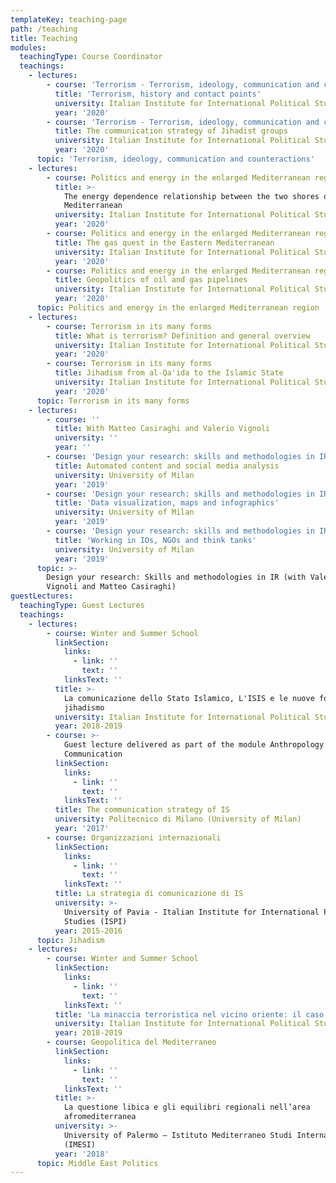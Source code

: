 ```yaml
---
templateKey: teaching-page
path: /teaching
title: Teaching
modules:
  teachingType: Course Coordinator
  teachings:
    - lectures:
        - course: 'Terrorism - Terrorism, ideology, communication and counteractions'
          title: 'Terrorism, history and contact points'
          university: Italian Institute for International Political Studies (ISPI)
          year: '2020'
        - course: 'Terrorism - Terrorism, ideology, communication and counteractions'
          title: The communication strategy of Jihadist groups
          university: Italian Institute for International Political Studies (ISPI)
          year: '2020'
      topic: 'Terrorism, ideology, communication and counteractions'
    - lectures:
        - course: Politics and energy in the enlarged Mediterranean region
          title: >-
            The energy dependence relationship between the two shores of the
            Mediterranean
          university: Italian Institute for International Political Studies (ISPI)
          year: '2020'
        - course: Politics and energy in the enlarged Mediterranean region
          title: The gas quest in the Eastern Mediterranean
          university: Italian Institute for International Political Studies (ISPI)
          year: '2020'
        - course: Politics and energy in the enlarged Mediterranean region
          title: Geopolitics of oil and gas pipelines
          university: Italian Institute for International Political Studies (ISPI)
          year: '2020'
      topic: Politics and energy in the enlarged Mediterranean region
    - lectures:
        - course: Terrorism in its many forms
          title: What is terrorism? Definition and general overview
          university: Italian Institute for International Political Studies (ISPI)
          year: '2020'
        - course: Terrorism in its many forms
          title: Jihadism from al-Qa'ida to the Islamic State
          university: Italian Institute for International Political Studies (ISPI)
          year: '2020'
      topic: Terrorism in its many forms
    - lectures:
        - course: ''
          title: With Matteo Casiraghi and Valerio Vignoli
          university: ''
          year: ''
        - course: 'Design your research: skills and methodologies in IR'
          title: Automated content and social media analysis
          university: University of Milan
          year: '2019'
        - course: 'Design your research: skills and methodologies in IR'
          title: 'Data visualization, maps and infographics'
          university: University of Milan
          year: '2019'
        - course: 'Design your research: skills and methodologies in IR'
          title: 'Working in IOs, NGOs and think tanks'
          university: University of Milan
          year: '2019'
      topic: >-
        Design your research: Skills and methodologies in IR (with Valerio
        Vignoli and Matteo Casiraghi)
guestLectures:
  teachingType: Guest Lectures
  teachings:
    - lectures:
        - course: Winter and Summer School
          linkSection:
            links:
              - link: ''
                text: ''
            linksText: ''
          title: >-
            La comunicazione dello Stato Islamico, L'ISIS e le nuove forme del
            jihadismo
          university: Italian Institute for International Political Studies (ISPI)
          year: 2018-2019
        - course: >-
            Guest lecture delivered as part of the module Anthropology of
            Communication
          linkSection:
            links:
              - link: ''
                text: ''
            linksText: ''
          title: The communication strategy of IS
          university: Politecnico di Milano (University of Milan)
          year: '2017'
        - course: Organizzazioni internazionali
          linkSection:
            links:
              - link: ''
                text: ''
            linksText: ''
          title: La strategia di comunicazione di IS
          university: >-
            University of Pavia - Italian Institute for International Political
            Studies (ISPI)
          year: 2015-2016
      topic: Jihadism
    - lectures:
        - course: Winter and Summer School
          linkSection:
            links:
              - link: ''
                text: ''
            linksText: ''
          title: 'La minaccia terroristica nel vicino oriente: il caso dell’Egitto'
          university: Italian Institute for International Political Studies (ISPI)
          year: 2018-2019
        - course: Geopolitica del Mediterraneo
          linkSection:
            links:
              - link: ''
                text: ''
            linksText: ''
          title: >-
            La questione libica e gli equilibri regionali nell’area
            afromediterranea
          university: >-
            University of Palermo – Istituto Mediterraneo Studi Internazionali
            (IMESI)
          year: '2018'
      topic: Middle East Politics
---
```



